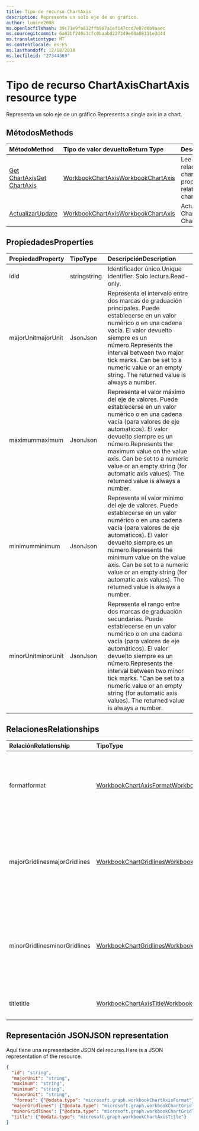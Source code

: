 ```yaml
---
title: Tipo de recurso ChartAxis
description: Representa un solo eje de un gráfico.
author: lumine2008
ms.openlocfilehash: 39c71e9fa832ffb967a1ef147ccd7e07d6b9aaec
ms.sourcegitcommit: 6a82bf240a3cfc0baabd227349e08a08311e3d44
ms.translationtype: MT
ms.contentlocale: es-ES
ms.lasthandoff: 12/18/2018
ms.locfileid: "27344369"
---
```

# <a name="chartaxis-resource-type"></a><span data-ttu-id="19e36-103">Tipo de recurso ChartAxis</span><span class="sxs-lookup"><span data-stu-id="19e36-103">ChartAxis resource type</span></span>

<span data-ttu-id="19e36-104">Representa un solo eje de un gráfico.</span><span class="sxs-lookup"><span data-stu-id="19e36-104">Represents a single axis in a chart.</span></span>


## <a name="methods"></a><span data-ttu-id="19e36-105">Métodos</span><span class="sxs-lookup"><span data-stu-id="19e36-105">Methods</span></span>

| <span data-ttu-id="19e36-106">Método</span><span class="sxs-lookup"><span data-stu-id="19e36-106">Method</span></span>           | <span data-ttu-id="19e36-107">Tipo de valor devuelto</span><span class="sxs-lookup"><span data-stu-id="19e36-107">Return Type</span></span>    |<span data-ttu-id="19e36-108">Descripción</span><span class="sxs-lookup"><span data-stu-id="19e36-108">Description</span></span>|
|:---------------|:--------|:----------|
|[<span data-ttu-id="19e36-109">Get ChartAxis</span><span class="sxs-lookup"><span data-stu-id="19e36-109">Get ChartAxis</span></span>](../api/chartaxis-get.md) | [<span data-ttu-id="19e36-110">WorkbookChartAxis</span><span class="sxs-lookup"><span data-stu-id="19e36-110">WorkbookChartAxis</span></span>](chartaxis.md) |<span data-ttu-id="19e36-111">Lee las propiedades y relaciones del objeto chartAxis.</span><span class="sxs-lookup"><span data-stu-id="19e36-111">Read properties and relationships of chartAxis object.</span></span>|
|[<span data-ttu-id="19e36-112">Actualizar</span><span class="sxs-lookup"><span data-stu-id="19e36-112">Update</span></span>](../api/chartaxis-update.md) | [<span data-ttu-id="19e36-113">WorkbookChartAxis</span><span class="sxs-lookup"><span data-stu-id="19e36-113">WorkbookChartAxis</span></span>](chartaxis.md)   |<span data-ttu-id="19e36-114">Actualiza el objeto ChartAxis.</span><span class="sxs-lookup"><span data-stu-id="19e36-114">Update ChartAxis object.</span></span> |

## <a name="properties"></a><span data-ttu-id="19e36-115">Propiedades</span><span class="sxs-lookup"><span data-stu-id="19e36-115">Properties</span></span>
| <span data-ttu-id="19e36-116">Propiedad</span><span class="sxs-lookup"><span data-stu-id="19e36-116">Property</span></span>     | <span data-ttu-id="19e36-117">Tipo</span><span class="sxs-lookup"><span data-stu-id="19e36-117">Type</span></span>   |<span data-ttu-id="19e36-118">Descripción</span><span class="sxs-lookup"><span data-stu-id="19e36-118">Description</span></span>|
|:---------------|:--------|:----------|
| <span data-ttu-id="19e36-119">id</span><span class="sxs-lookup"><span data-stu-id="19e36-119">id</span></span>       |<span data-ttu-id="19e36-120">string</span><span class="sxs-lookup"><span data-stu-id="19e36-120">string</span></span>   | <span data-ttu-id="19e36-121">Identificador único.</span><span class="sxs-lookup"><span data-stu-id="19e36-121">Unique identifier.</span></span> <span data-ttu-id="19e36-122">Solo lectura.</span><span class="sxs-lookup"><span data-stu-id="19e36-122">Read-only.</span></span>|
|<span data-ttu-id="19e36-123">majorUnit</span><span class="sxs-lookup"><span data-stu-id="19e36-123">majorUnit</span></span>|<span data-ttu-id="19e36-124">Json</span><span class="sxs-lookup"><span data-stu-id="19e36-124">Json</span></span>|<span data-ttu-id="19e36-p102">Representa el intervalo entre dos marcas de graduación principales. Puede establecerse en un valor numérico o en una cadena vacía.  El valor devuelto siempre es un número.</span><span class="sxs-lookup"><span data-stu-id="19e36-p102">Represents the interval between two major tick marks. Can be set to a numeric value or an empty string.  The returned value is always a number.</span></span>|
|<span data-ttu-id="19e36-128">maximum</span><span class="sxs-lookup"><span data-stu-id="19e36-128">maximum</span></span>|<span data-ttu-id="19e36-129">Json</span><span class="sxs-lookup"><span data-stu-id="19e36-129">Json</span></span>|<span data-ttu-id="19e36-p103">Representa el valor máximo del eje de valores.  Puede establecerse en un valor numérico o en una cadena vacía (para valores de eje automáticos).  El valor devuelto siempre es un número.</span><span class="sxs-lookup"><span data-stu-id="19e36-p103">Represents the maximum value on the value axis.  Can be set to a numeric value or an empty string (for automatic axis values).  The returned value is always a number.</span></span>|
|<span data-ttu-id="19e36-133">minimum</span><span class="sxs-lookup"><span data-stu-id="19e36-133">minimum</span></span>|<span data-ttu-id="19e36-134">Json</span><span class="sxs-lookup"><span data-stu-id="19e36-134">Json</span></span>|<span data-ttu-id="19e36-p104">Representa el valor mínimo del eje de valores. Puede establecerse en un valor numérico o en una cadena vacía (para valores de eje automáticos). El valor devuelto siempre es un número.</span><span class="sxs-lookup"><span data-stu-id="19e36-p104">Represents the minimum value on the value axis. Can be set to a numeric value or an empty string (for automatic axis values).  The returned value is always a number.</span></span>|
|<span data-ttu-id="19e36-138">minorUnit</span><span class="sxs-lookup"><span data-stu-id="19e36-138">minorUnit</span></span>|<span data-ttu-id="19e36-139">Json</span><span class="sxs-lookup"><span data-stu-id="19e36-139">Json</span></span>|<span data-ttu-id="19e36-p105">Representa el rango entre dos marcas de graduación secundarias. Puede establecerse en un valor numérico o en una cadena vacía (para valores de eje automáticos). El valor devuelto siempre es un número.</span><span class="sxs-lookup"><span data-stu-id="19e36-p105">Represents the interval between two minor tick marks. "Can be set to a numeric value or an empty string (for automatic axis values). The returned value is always a number.</span></span>|

## <a name="relationships"></a><span data-ttu-id="19e36-143">Relaciones</span><span class="sxs-lookup"><span data-stu-id="19e36-143">Relationships</span></span>
| <span data-ttu-id="19e36-144">Relación</span><span class="sxs-lookup"><span data-stu-id="19e36-144">Relationship</span></span> | <span data-ttu-id="19e36-145">Tipo</span><span class="sxs-lookup"><span data-stu-id="19e36-145">Type</span></span>   |<span data-ttu-id="19e36-146">Descripción</span><span class="sxs-lookup"><span data-stu-id="19e36-146">Description</span></span>|
|:---------------|:--------|:----------|
|<span data-ttu-id="19e36-147">format</span><span class="sxs-lookup"><span data-stu-id="19e36-147">format</span></span>|[<span data-ttu-id="19e36-148">WorkbookChartAxisFormat</span><span class="sxs-lookup"><span data-stu-id="19e36-148">WorkbookChartAxisFormat</span></span>](chartaxisformat.md)|<span data-ttu-id="19e36-p106">Representa el formato de un objeto de gráfico, que incluye el formato de línea y de fuente. Solo lectura.</span><span class="sxs-lookup"><span data-stu-id="19e36-p106">Represents the formatting of a chart object, which includes line and font formatting. Read-only.</span></span>|
|<span data-ttu-id="19e36-151">majorGridlines</span><span class="sxs-lookup"><span data-stu-id="19e36-151">majorGridlines</span></span>|[<span data-ttu-id="19e36-152">WorkbookChartGridlines</span><span class="sxs-lookup"><span data-stu-id="19e36-152">WorkbookChartGridlines</span></span>](chartgridlines.md)|<span data-ttu-id="19e36-p107">Devuelve un objeto de línea de cuadrícula que representa las líneas de cuadrícula principales del eje especificado. Solo lectura.</span><span class="sxs-lookup"><span data-stu-id="19e36-p107">Returns a gridlines object that represents the major gridlines for the specified axis. Read-only.</span></span>|
|<span data-ttu-id="19e36-155">minorGridlines</span><span class="sxs-lookup"><span data-stu-id="19e36-155">minorGridlines</span></span>|[<span data-ttu-id="19e36-156">WorkbookChartGridlines</span><span class="sxs-lookup"><span data-stu-id="19e36-156">WorkbookChartGridlines</span></span>](chartgridlines.md)|<span data-ttu-id="19e36-p108">Devuelve un objeto de línea de cuadrícula que representa las líneas de cuadrícula secundarias del eje especificado. Solo lectura.</span><span class="sxs-lookup"><span data-stu-id="19e36-p108">Returns a Gridlines object that represents the minor gridlines for the specified axis. Read-only.</span></span>|
|<span data-ttu-id="19e36-159">title</span><span class="sxs-lookup"><span data-stu-id="19e36-159">title</span></span>|[<span data-ttu-id="19e36-160">WorkbookChartAxisTitle</span><span class="sxs-lookup"><span data-stu-id="19e36-160">WorkbookChartAxisTitle</span></span>](chartaxistitle.md)|<span data-ttu-id="19e36-p109">Representa el título del eje. Solo lectura.</span><span class="sxs-lookup"><span data-stu-id="19e36-p109">Represents the axis title. Read-only.</span></span>|

## <a name="json-representation"></a><span data-ttu-id="19e36-163">Representación JSON</span><span class="sxs-lookup"><span data-stu-id="19e36-163">JSON representation</span></span>

<span data-ttu-id="19e36-164">Aquí tiene una representación JSON del recurso.</span><span class="sxs-lookup"><span data-stu-id="19e36-164">Here is a JSON representation of the resource.</span></span>

<!--{
  "blockType": "resource",
  "optionalProperties": [],
  "keyProperty": "id",
  "baseType": "microsoft.graph.entity",
  "@odata.type": "microsoft.graph.workbookChartAxis"
}-->

```json
{
  "id": "string",
  "majorUnit": "string",
  "maximum": "string",
  "minimum": "string",
  "minorUnit": "string",
   "format": {"@odata.type": "microsoft.graph.workbookChartAxisFormat"},
  "majorGridlines": {"@odata.type": "microsoft.graph.workbookChartGridlines"},
  "minorGridlines": {"@odata.type": "microsoft.graph.workbookChartGridlines"},
  "title": {"@odata.type": "microsoft.graph.workbookChartAxisTitle"}
}

```

<!-- uuid: 8fcb5dbc-d5aa-4681-8e31-b001d5168d79
2015-10-25 14:57:30 UTC -->
<!-- {
  "type": "#page.annotation",
  "description": "ChartAxis resource",
  "keywords": "",
  "section": "documentation",
  "tocPath": ""
}-->